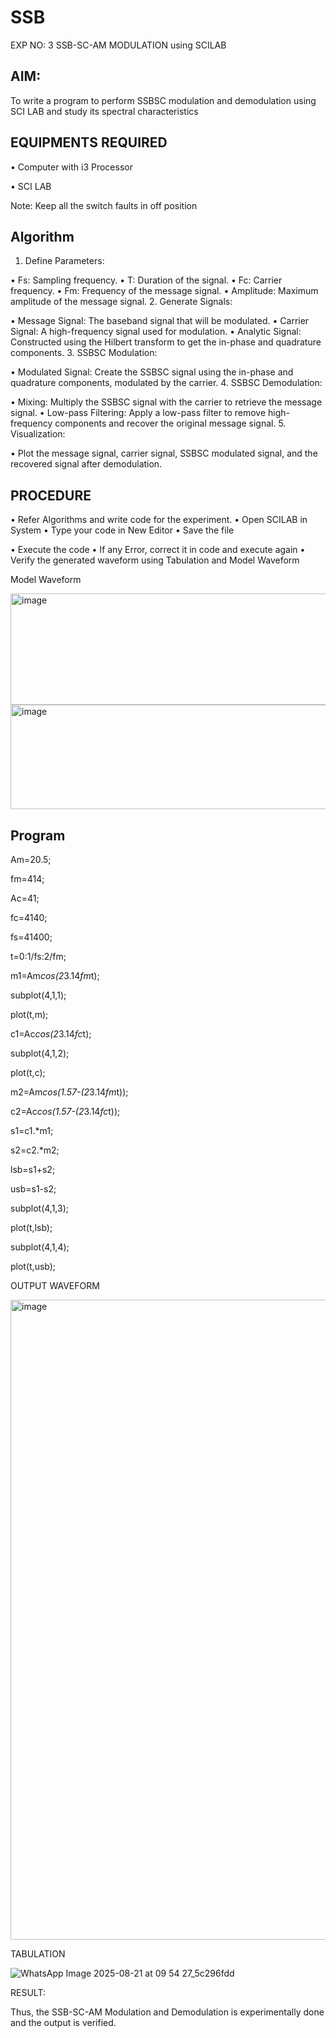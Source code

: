 # SSB

EXP NO: 3	SSB-SC-AM MODULATION using SCILAB

## AIM:

To write a program to perform SSBSC modulation and demodulation using SCI LAB and study its spectral characteristics

## EQUIPMENTS REQUIRED

•	Computer with i3 Processor

•	SCI LAB

Note: Keep all the switch faults in off position


## Algorithm
1.	Define Parameters:

•	Fs: Sampling frequency.
•	T: Duration of the signal.
•	Fc: Carrier frequency.
•	Fm: Frequency of the message signal.
•	Amplitude: Maximum amplitude of the message signal.
2.	Generate Signals:

•	Message Signal: The baseband signal that will be modulated.
•	Carrier Signal: A high-frequency signal used for modulation.
•	Analytic Signal: Constructed using the Hilbert transform to get the in-phase and quadrature components.
3.	SSBSC Modulation:

•	Modulated Signal: Create the SSBSC signal using the in-phase and quadrature components, modulated by the carrier.
4.	SSBSC Demodulation:

•	Mixing: Multiply the SSBSC signal with the carrier to retrieve the message signal.
•	Low-pass Filtering: Apply a low-pass filter to remove high-frequency components and recover the original message signal.
5.	Visualization:

•	Plot the message signal, carrier signal, SSBSC modulated signal, and the recovered signal after demodulation.


## PROCEDURE

•	Refer Algorithms and write code for the experiment.
•	Open SCILAB in System
•	Type your code in New Editor
•	Save the file
 
•	Execute the code
•	If any Error, correct it in code and execute again
•	Verify the generated waveform using Tabulation and Model Waveform

Model Waveform

<img width="704" height="178" alt="image" src="https://github.com/user-attachments/assets/32ee29b3-0d95-4192-9762-972d50c05c90" />
<img width="706" height="167" alt="image" src="https://github.com/user-attachments/assets/bff0d8fd-d679-444e-af37-0b34585853c1" />

## Program
Am=20.5;

fm=414;

Ac=41;

fc=4140;

fs=41400;

t=0:1/fs:2/fm;

m1=Am*cos(2*3.14*fm*t);

subplot(4,1,1);

plot(t,m);

c1=Ac*cos(2*3.14*fc*t);

subplot(4,1,2);

plot(t,c);

m2=Am*cos(1.57-(2*3.14*fm*t));

c2=Ac*cos(1.57-(2*3.14*fc*t));

s1=c1.*m1;

s2=c2.*m2;

lsb=s1+s2;

usb=s1-s2;

subplot(4,1,3);

plot(t,lsb);

subplot(4,1,4);

plot(t,usb);

OUTPUT WAVEFORM

<img width="1874" height="1024" alt="image" src="https://github.com/user-attachments/assets/2bbefb11-d1ee-4028-9f42-780b12345f0f" />


TABULATION



![WhatsApp Image 2025-08-21 at 09 54 27_5c296fdd](https://github.com/user-attachments/assets/ac615e32-6e8d-43b0-9050-fb3d95c50f81)






RESULT:

Thus, the SSB-SC-AM Modulation and Demodulation is experimentally done and the output is verified.





